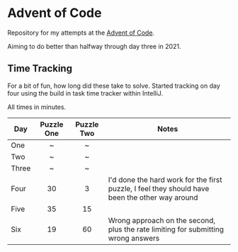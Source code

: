 # Advent of Code

Repository for my attempts at the [Advent of Code](https://adventofcode.com/).

Aiming to do better than halfway through day three in 2021.

## Time Tracking

For a bit of fun, how long did these take to solve. Started tracking on day four using the build in task time tracker within IntelliJ.

All times in minutes.

| Day   | Puzzle One | Puzzle Two | Notes                                                                                          |
|-------|:----------:|:----------:|------------------------------------------------------------------------------------------------|
| One   |     ~      |     ~      |                                                                                                |
| Two   |     ~      |     ~      |                                                                                                |
| Three |     ~      |     ~      |                                                                                                |
| Four  |     30     |     3      | I'd done the hard work for the first puzzle, I feel they should have been the other way around |
| Five  |     35     |     15     |                                                                                                |
| Six   |     19     |     60     | Wrong approach on the second, plus the rate limiting for submitting wrong answers              |
